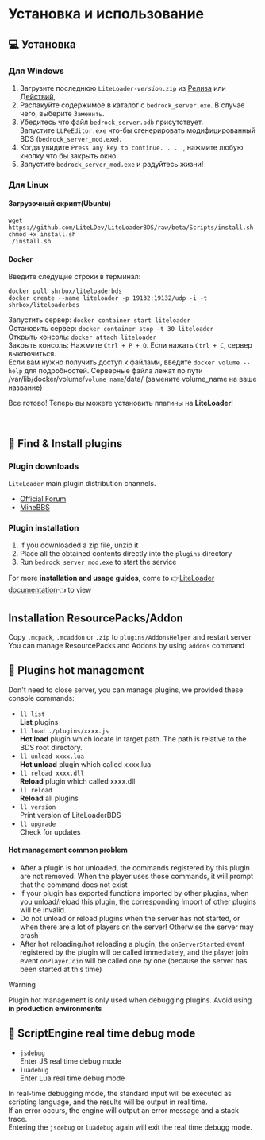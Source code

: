 # Установка и использование

## 💻 Установка

### Для Windows

1. Загрузите последнюю <code>LiteLoader-<i>version</i>.zip</code> из [Релиза](https://github.com/LiteLDev/LiteLoader/releases) или [Действий](https://github.com/LiteLDev/LiteLoader/actions), 
2. Распакуйте содержимое в каталог с `bedrock_server.exe`. В случае чего, выберите `Заменить`.
3. Убедитесь что файл `bedrock_server.pdb` присутствует.  
   Запустите `LLPeEditor.exe` что-бы сгенерировать модифицированный BDS (`bedrock_server_mod.exe`).
4. Когда увидите `Press any key to continue. . . ` , нажмите любую кнопку что бы закрыть окно.
5. Запустите `bedrock_server_mod.exe` и радуйтесь жизни!

### Для Linux

#### Загрузочный скрипт(Ubuntu)

```
wget https://github.com/LiteLDev/LiteLoaderBDS/raw/beta/Scripts/install.sh
chmod +x install.sh
./install.sh
```

#### Docker

Введите следущие строки в терминал: 
```
docker pull shrbox/liteloaderbds
docker create --name liteloader -p 19132:19132/udp -i -t shrbox/liteloaderbds
```
Запустить сервер: `docker container start liteloader`  
Остановить сервер: `docker container stop -t 30 liteloader`  
Открыть консоль: `docker attach liteloader`  
Закрыть консоль: Нажмите `Ctrl + P + Q`. Если нажать `Ctrl + C`, сервер выключиться.  
Если вам нужно получить доступ к файлами, введите `docker volume --help` для подробностей.
Серверные файла лежат по пути /var/lib/docker/volume/`volume_name`/data/ (замените volume_name на ваше название)

Все готово! Теперь вы можете установить плагины на **LiteLoader**!

<br>

## 🎯 Find & Install plugins

### Plugin downloads

`LiteLoader` main plugin distribution channels.

- [Official Forum](https://forum.litebds.com/)
- [MineBBS](https://www.minebbs.com/resources/?prefix_id=59)

### Plugin installation

1. If you downloaded a zip file, unzip it
2. Place all the obtained contents directly into the `plugins` directory
3. Run `bedrock_server_mod.exe` to start the service

For more **installation and usage guides**,  come to 👉[LiteLoader documentation](https://docs.litebds.com/#/en/Usage/)👈 to view

## Installation ResourcePacks/Addon
Copy `.mcpack`, `.mcaddon` or `.zip` to `plugins/AddonsHelper` and restart server  
You can manage ResourcePacks and Addons by using `addons` command

## 🔌 Plugins hot management

Don't need to close server, you can manage plugins, we provided these console commands:

- `ll list`  
  **List** plugins
- `ll load ./plugins/xxxx.js`  
  **Hot load** plugin which locate in target path. The path is relative to the BDS root directory.
- `ll unload xxxx.lua`  
  **Hot unload** plugin which called xxxx.lua
- `ll reload xxxx.dll`  
  **Reload** plugin which called xxxx.dll
- `ll reload`  
  **Reload** all plugins
- `ll version`  
  Print version of LiteLoaderBDS
- `ll upgrade`  
  Check for updates

#### Hot management common problem

- After a plugin is hot unloaded, the commands registered by this plugin are not removed. When the player uses those commands, it will prompt that the command does not exist
- If your plugin has exported functions imported by other plugins, when you unload/reload this plugin, the corresponding Import of other plugins will be invalid.  
- Do not unload or reload plugins when the server has not started, or when there are a lot of players on the server! Otherwise the server may crash
- After hot reloading/hot reloading a plugin, the `onServerStarted` event registered by the plugin will be called immediately, and the player join event `onPlayerJoin` will be called one by one (because the server has been started at this time)

>[!WARNING]
>
> Plugin hot management is only used when debugging plugins. Avoid using **in production environments**

## 📡 ScriptEngine real time debug mode

- `jsdebug`  
  Enter JS real time debug mode
- `luadebug`  
  Enter Lua real time debug mode

In real-time debugging mode, the standard input will be executed as scripting language, and the results will be output in real time.  
If an error occurs, the engine will output an error message and a stack trace.  
Entering the `jsdebug` or `luadebug` again will exit the real time debugg mode.